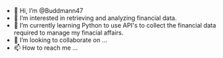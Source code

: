 - 👋 Hi, I’m @Buddmann47
- 👀 I’m interested in retrieving and analyzing financial data.
- 🌱 I’m currently learning Python to use API's to collect the financial data required to manage my finacial affairs.
- 💞️ I’m looking to collaborate on ...
- 📫 How to reach me ...

<!---
Buddmann47/Buddmann47 is a ✨ special ✨ repository because its `README.md` (this file) appears on your GitHub profile.
You can click the Preview link to take a look at your changes.
--->
